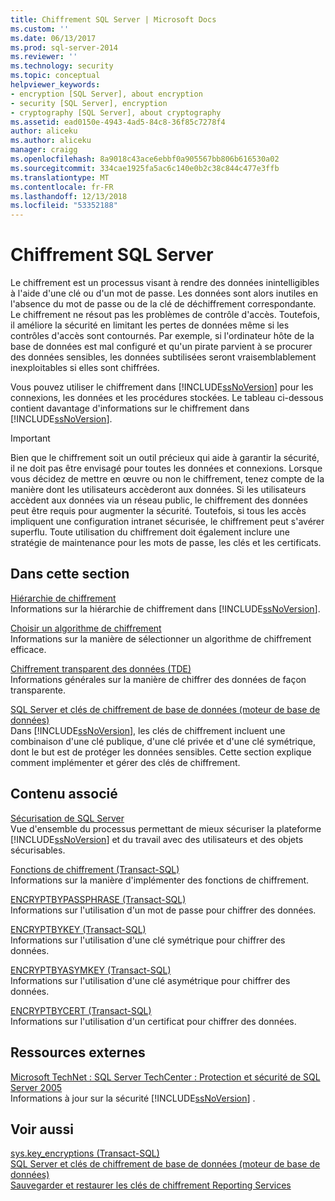 ```yaml
---
title: Chiffrement SQL Server | Microsoft Docs
ms.custom: ''
ms.date: 06/13/2017
ms.prod: sql-server-2014
ms.reviewer: ''
ms.technology: security
ms.topic: conceptual
helpviewer_keywords:
- encryption [SQL Server], about encryption
- security [SQL Server], encryption
- cryptography [SQL Server], about cryptography
ms.assetid: ead0150e-4943-4ad5-84c8-36f85c7278f4
author: aliceku
ms.author: aliceku
manager: craigg
ms.openlocfilehash: 8a9018c43ace6ebbf0a905567bb806b616530a02
ms.sourcegitcommit: 334cae1925fa5ac6c140e0b2c38c844c477e3ffb
ms.translationtype: MT
ms.contentlocale: fr-FR
ms.lasthandoff: 12/13/2018
ms.locfileid: "53352188"
---
```

# <a name="sql-server-encryption"></a>Chiffrement SQL Server
  Le chiffrement est un processus visant à rendre des données inintelligibles à l'aide d'une clé ou d'un mot de passe. Les données sont alors inutiles en l'absence du mot de passe ou de la clé de déchiffrement correspondante. Le chiffrement ne résout pas les problèmes de contrôle d'accès. Toutefois, il améliore la sécurité en limitant les pertes de données même si les contrôles d'accès sont contournés. Par exemple, si l'ordinateur hôte de la base de données est mal configuré et qu'un pirate parvient à se procurer des données sensibles, les données subtilisées seront vraisemblablement inexploitables si elles sont chiffrées.  
  
 Vous pouvez utiliser le chiffrement dans [!INCLUDE[ssNoVersion](../../../includes/ssnoversion-md.md)] pour les connexions, les données et les procédures stockées. Le tableau ci-dessous contient davantage d'informations sur le chiffrement dans [!INCLUDE[ssNoVersion](../../../includes/ssnoversion-md.md)].  
  
> [!IMPORTANT]  
>  Bien que le chiffrement soit un outil précieux qui aide à garantir la sécurité, il ne doit pas être envisagé pour toutes les données et connexions. Lorsque vous décidez de mettre en œuvre ou non le chiffrement, tenez compte de la manière dont les utilisateurs accèderont aux données. Si les utilisateurs accèdent aux données via un réseau public, le chiffrement des données peut être requis pour augmenter la sécurité. Toutefois, si tous les accès impliquent une configuration intranet sécurisée, le chiffrement peut s'avérer superflu. Toute utilisation du chiffrement doit également inclure une stratégie de maintenance pour les mots de passe, les clés et les certificats.  
  
## <a name="in-this-section"></a>Dans cette section  
 [Hiérarchie de chiffrement](encryption-hierarchy.md)  
 Informations sur la hiérarchie de chiffrement dans [!INCLUDE[ssNoVersion](../../../includes/ssnoversion-md.md)].  
  
 [Choisir un algorithme de chiffrement](choose-an-encryption-algorithm.md)  
 Informations sur la manière de sélectionner un algorithme de chiffrement efficace.  
  
 [Chiffrement transparent des données &#40;TDE&#41;](transparent-data-encryption.md)  
 Informations générales sur la manière de chiffrer des données de façon transparente.  
  
 [SQL Server et clés de chiffrement de base de données &#40;moteur de base de données&#41;](sql-server-and-database-encryption-keys-database-engine.md)  
 Dans [!INCLUDE[ssNoVersion](../../../includes/ssnoversion-md.md)], les clés de chiffrement incluent une combinaison d'une clé publique, d'une clé privée et d'une clé symétrique, dont le but est de protéger les données sensibles. Cette section explique comment implémenter et gérer des clés de chiffrement.  
  
## <a name="related-content"></a>Contenu associé  
 [Sécurisation de SQL Server](../securing-sql-server.md)  
 Vue d'ensemble du processus permettant de mieux sécuriser la plateforme [!INCLUDE[ssNoVersion](../../../includes/ssnoversion-md.md)] et du travail avec des utilisateurs et des objets sécurisables.  
  
 [Fonctions de chiffrement &#40;Transact-SQL&#41;](/sql/t-sql/functions/cryptographic-functions-transact-sql)  
 Informations sur la manière d'implémenter des fonctions de chiffrement.  
  
 [ENCRYPTBYPASSPHRASE &#40;Transact-SQL&#41;](/sql/t-sql/functions/encryptbypassphrase-transact-sql)  
 Informations sur l'utilisation d'un mot de passe pour chiffrer des données.  
  
 [ENCRYPTBYKEY &#40;Transact-SQL&#41;](/sql/t-sql/functions/encryptbykey-transact-sql)  
 Informations sur l'utilisation d'une clé symétrique pour chiffrer des données.  
  
 [ENCRYPTBYASYMKEY &#40;Transact-SQL&#41;](/sql/t-sql/functions/encryptbyasymkey-transact-sql)  
 Informations sur l'utilisation d'une clé asymétrique pour chiffrer des données.  
  
 [ENCRYPTBYCERT &#40;Transact-SQL&#41;](/sql/t-sql/functions/encryptbycert-transact-sql)  
 Informations sur l'utilisation d'un certificat pour chiffrer des données.  
  
## <a name="external-resources"></a>Ressources externes  
 [Microsoft TechNet : SQL Server TechCenter : Protection et sécurité de SQL Server 2005](https://www.microsoft.com/technet/prodtechnol/sql/2005/library/security.mspx)  
 Informations à jour sur la sécurité [!INCLUDE[ssNoVersion](../../../includes/ssnoversion-md.md)] .  
  
## <a name="see-also"></a>Voir aussi  
 [sys.key_encryptions &#40;Transact-SQL&#41;](/sql/relational-databases/system-catalog-views/sys-key-encryptions-transact-sql)   
 [SQL Server et clés de chiffrement de base de données &#40;moteur de base de données&#41;](sql-server-and-database-encryption-keys-database-engine.md)   
 [Sauvegarder et restaurer les clés de chiffrement Reporting Services](../../../reporting-services/install-windows/ssrs-encryption-keys-back-up-and-restore-encryption-keys.md)  
  
  
